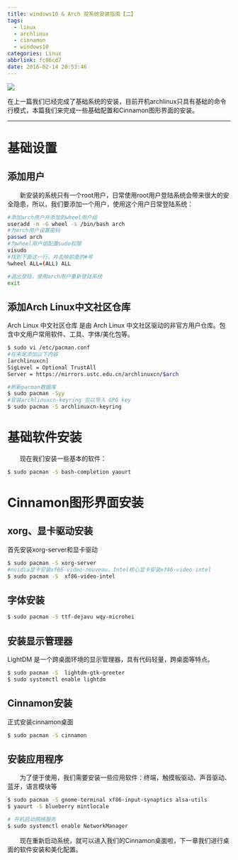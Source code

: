 ```yaml
---
title: windows10 & Arch 双系统安装指南【二】
tags:
  - linux
  - archlinux
  - cinnamon
  - windows10
categories: Linux
abbrlink: fc06cd7
date: 2016-02-14 20:53:46
---
```

![](http://images.evobot.cn/arch%20cinnamon%E6%B7%B1%E5%BA%A6%E6%88%AA%E5%9B%BE20160214223028.png)

在上一篇我们已经完成了基础系统的安装，目前开机archlinux只具有基础的命令行模式，本篇我们来完成一些基础配置和Cinnamon图形界面的安装。
<!-- more -->

---
# 基础设置
## 添加用户
　　新安装的系统只有一个root用户，日常使用root用户登陆系统会带来很大的安全隐患，所以，我们要添加一个用户，使用这个用户日常登陆系统：
```bash
#添加arch用户并添加到wheel用户组
useradd -m -G wheel -s /bin/bash arch
#为arch用户设置密码
passwd arch
#为wheel用户组配置sudo权限
visudo
#找到下面这一行，并去掉前面的#号
%wheel ALL=(ALL) ALL
```
```bash
#退出登陆，使用arch用户重新登陆系统
exit
```
## 添加Arch Linux中文社区仓库
Arch Linux 中文社区仓库 是由 Arch Linux 中文社区驱动的非官方用户仓库。包含中文用户常用软件、工具、字体/美化包等。
```bash
$ sudo vi /etc/pacman.conf
#在末尾添加以下内容
[archlinuxcn]
SigLevel = Optional TrustAll
Server = https://mirrors.ustc.edu.cn/archlinuxcn/$arch
```
```bash
#刷新pacman数据库
$ sudo pacman -Syy
#安装archlinuxcn-keyring 包以导入 GPG key
$ sudo pacman -S archlinuxcn-keyring
```
# 基础软件安装
　　现在我们安装一些基本的软件：
```bash
$ sudo pacman -S bash-completion yaourt 
```
# Cinnamon图形界面安装
## xorg、显卡驱动安装
首先安装xorg-server和显卡驱动
```bash
$ sudo pacman -S xorg-server
#nvidia显卡安装xf86-video-nouveau，Intel核心显卡安装xf86-video-intel 
$ sudo pacman -S  xf86-video-intel
```
## 字体安装
```bash
$ sudo pacman -S ttf-dejavu wqy-microhei 
```
## 安装显示管理器
LightDM 是一个跨桌面环境的显示管理器，具有代码轻量，跨桌面等特点。
```bash
$ sudo pacman -S  lightdm-gtk-greeter
$ sudo systemctl enable lightdm
```
## Cinnamon安装
正式安装cinnamon桌面
```bash
$ sudo pacman -S cinnamon
```
## 安装应用程序
　　为了便于使用，我们需要安装一些应用软件：终端，触摸板驱动、声音驱动、蓝牙，语言模块等
```bash
$ sudo pacman -S gnome-terminal xf86-input-synaptics alsa-utils
$ yaourt -S blueberry mintlocale
```
```bash
# 开机启动网络服务
$ sudo systemctl enable NetworkManager
```
　　现在重新启动系统，就可以进入我们的Cinnamon桌面啦，下一章我们进行桌面的软件安装和美化配置。
